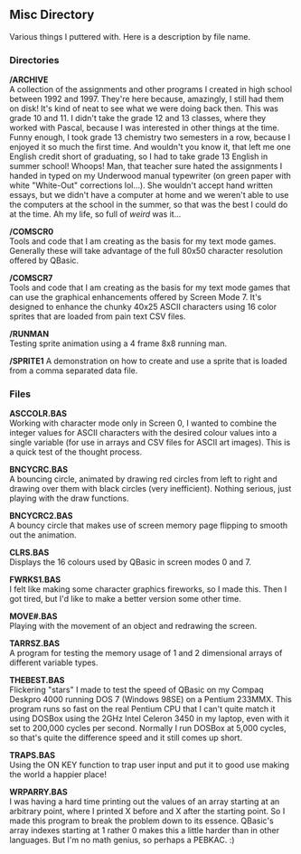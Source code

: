 ## Misc Directory  
Various things I puttered with. Here is a description by file name.  

### Directories  

**/ARCHIVE**  
A collection of the assignments and other programs I created in high school between 1992 and 1997. They're here because, amazingly, I still had them on disk! It's kind of neat to see what we were doing back then. This was grade 10 and 11. I didn't take the grade 12 and 13 classes, where they worked with Pascal, because I was interested in other things at the time. Funny enough, I took grade 13 chemistry two semesters in a row, because I enjoyed it so much the first time. And wouldn't you know it, that left me one English credit short of graduating, so I had to take grade 13 English in summer school! Whoops! Man, that teacher sure hated the assignments I handed in typed on my Underwood manual typewriter (on green paper with white "White-Out" corrections lol...). She wouldn't accept hand written essays, but we didn't have a computer at home and we weren't able to use the computers at the school in the summer, so that was the best I could do at the time. Ah my life, so full of *weird* was it...  

**/COMSCR0**  
Tools and code that I am creating as the basis for my text mode games. Generally these will take advantage of the full 80x50 character resolution offered by QBasic.  

**/COMSCR7**  
Tools and code that I am creating as the basis for my text mode games that can use the graphical enhancements offered by Screen Mode 7. It's designed to enhance the chunky 40x25 ASCII characters using 16 color sprites that are loaded from pain text CSV files.  

**/RUNMAN**  
Testing sprite animation using a 4 frame 8x8 running man. 

**/SPRITE1**
A demonstration on how to create and use a sprite that is loaded from a comma separated data file.

### Files  

**ASCCOLR.BAS**  
Working with character mode only in Screen 0, I wanted to combine the integer values for ASCII characters with the desired colour values into a single variable (for use in arrays and CSV files for ASCII art images). This is a quick test of the thought process.

**BNCYCRC.BAS**  
A bouncing circle, animated by drawing red circles from left to right and drawing over them with black circles (very inefficient). Nothing serious, just playing with the draw functions.

**BNCYCRC2.BAS**  
A bouncy circle that makes use of screen memory page flipping to smooth out the animation.

**CLRS.BAS**  
Displays the 16 colours used by QBasic in screen modes 0 and 7.  

**FWRKS1.BAS**  
I felt like making some character graphics fireworks, so I made this. Then I got tired, but I'd like to make a better version some other time.

**MOVE#.BAS**  
Playing with the movement of an object and redrawing the screen.

**TARRSZ.BAS**  
A program for testing the memory usage of 1 and 2 dimensional arrays of different variable types.  

**THEBEST.BAS**  
Flickering "stars" I made to test the speed of QBasic on my Compaq Deskpro 4000 running DOS 7 (Windows 98SE) on a Pentium 233MMX. This program runs so fast on the real Pentium CPU that I can't quite match it using DOSBox using the 2GHz Intel Celeron 3450 in my laptop, even with it set to 200,000 cycles per second. Normally I run DOSBox at 5,000 cycles, so that's quite the difference speed and it still comes up short.

**TRAPS.BAS**  
Using the ON KEY function to trap user input and put it to good use making the world a happier place!

**WRPARRY.BAS**  
I was having a hard time printing out the values of an array starting at an arbitrary point, where I printed X before and X after the starting point. So I made this program to break the problem down to its essence. QBasic's array indexes starting at 1 rather 0 makes this a little harder than in other languages. But I'm no math genius, so perhaps a PEBKAC. :)  